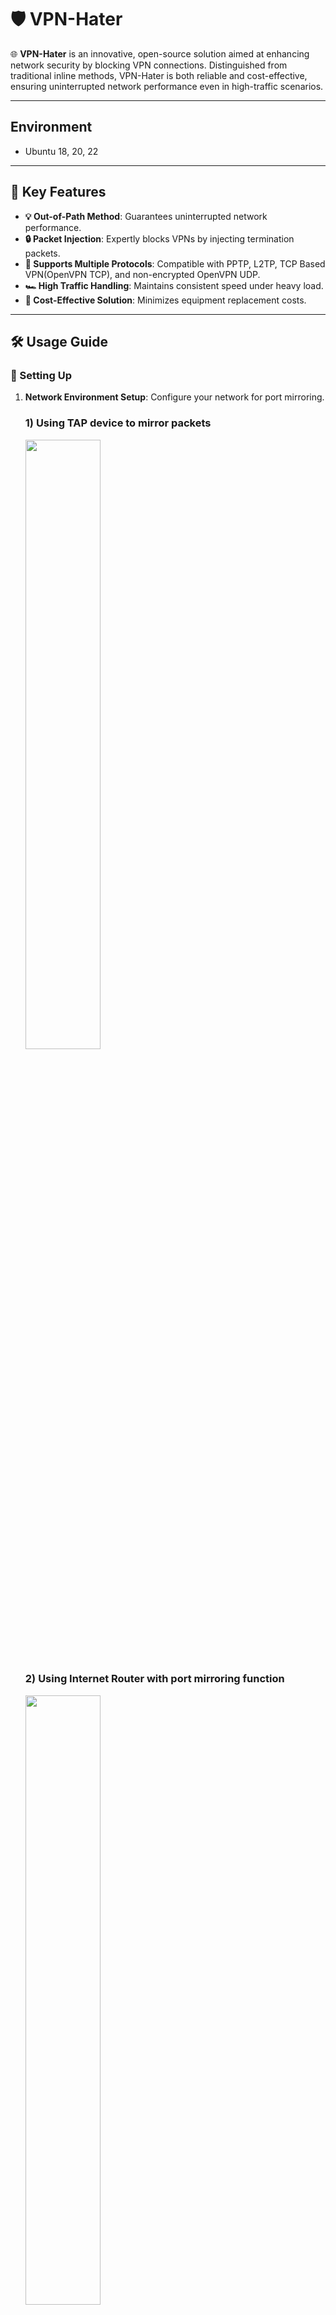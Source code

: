 # 🛡️ VPN-Hater

🌐 **VPN-Hater** is an innovative, open-source solution aimed at enhancing network security by blocking VPN connections. Distinguished from traditional inline methods, VPN-Hater is both reliable and cost-effective, ensuring uninterrupted network performance even in high-traffic scenarios.

---

## Environment

- Ubuntu 18, 20, 22

---

## 🚀 Key Features

- **💡 Out-of-Path Method**: Guarantees uninterrupted network performance.
- **🔒 Packet Injection**: Expertly blocks VPNs by injecting termination packets.
- **🔄 Supports Multiple Protocols**: Compatible with PPTP, L2TP, TCP Based VPN(OpenVPN TCP), and non-encrypted OpenVPN UDP.
- **🏎️ High Traffic Handling**: Maintains consistent speed under heavy load.
- **💸 Cost-Effective Solution**: Minimizes equipment replacement costs.

---

## 🛠️ Usage Guide

### 🌟 Setting Up

1. **Network Environment Setup**: Configure your network for port mirroring.

   ### 1) Using TAP device to mirror packets

      <img width="50%" src="https://github.com/bob12vpn/vpn-hater/assets/138478029/7a3eccf2-b988-4be5-b644-b9f3c2de428f"/>

   ### 2) Using Internet Router with port mirroring function

      <img width="50%" src="https://github.com/bob12vpn/vpn-hater/assets/138478029/2fd93ebd-773e-4f70-aef5-6ad4e6b1e2f9"/>
      
   ### 3) Using Switch with port mirroring function

      <img width="50%" src="https://github.com/bob12vpn/vpn-hater/assets/138478029/8d5f5a99-ba38-4f06-9331-d095b6619db4"/>


2. **Installation**:
      ```bash
      $ git clone https://github.com/bob12vpn/vpn-hater.git
      $ sudo apt install build-essential
      $ sudo apt install libpcap-dev
      $ make -j
      ```
      add `-j` option for compile faster

3. **Execution**:
      - command
   
      ```bash
      $ sudo ./vpn-hater <mirror interface> <send interface> [sni list txt]
      ```
      
      - example
   
      ```bash
      $ sudo ./vpn-hater eth0 wlan0 sni.txt
      ```
   



### 📡 How It Works

- **PPTP & L2TP**: Strategy involves injecting termination request packets.
- **OpenVPN UDP (Non-Encrypted)**: Employs explicit-exit-notify packet injection.
- **OpenVPN TCP**: Utilizes parsed signature & injects FIN/RST packets.
- **TCP-Based VPNs**: Enhanced blocking via signature parsing.

---

## 📬 Support

🤝 For assistance, contact us at: [do901328@gmail.com](mailto:do901328@gmail.com)

---

## 📸 Example Usage

![image](https://github.com/bob12vpn/vpn-hater/assets/47083922/c9c68c8e-7714-4560-aadb-8c6dd92c9187)

